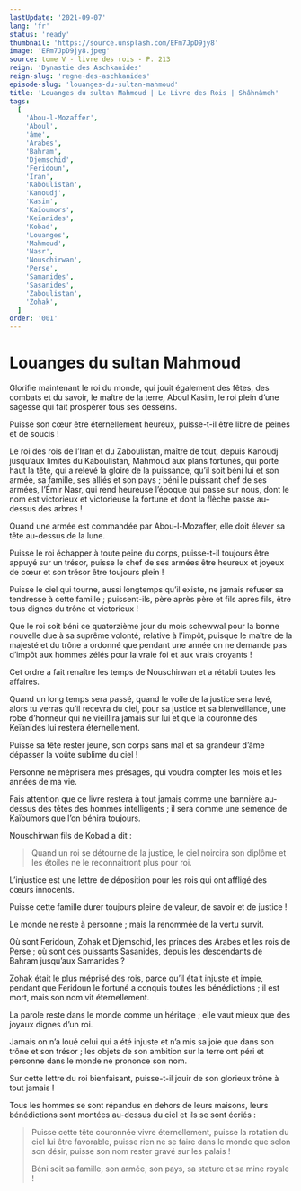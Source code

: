 ```yaml
---
lastUpdate: '2021-09-07'
lang: 'fr'
status: 'ready'
thumbnail: 'https://source.unsplash.com/EFm7JpD9jy8'
image: 'EFm7JpD9jy8.jpeg'
source: tome V - livre des rois - P. 213
reign: 'Dynastie des Aschkanides'
reign-slug: 'regne-des-aschkanides'
episode-slug: 'louanges-du-sultan-mahmoud'
title: 'Louanges du sultan Mahmoud | Le Livre des Rois | Shâhnâmeh'
tags:
  [
    'Abou-l-Mozaffer',
    'Aboul',
    'âme',
    'Arabes',
    'Bahram',
    'Djemschid',
    'Feridoun',
    'Iran',
    'Kaboulistan',
    'Kanoudj',
    'Kasim',
    'Kaïoumors',
    'Keïanides',
    'Kobad',
    'Louanges',
    'Mahmoud',
    'Nasr',
    'Nouschirwan',
    'Perse',
    'Samanides',
    'Sasanides',
    'Zaboulistan',
    'Zohak',
  ]
order: '001'
---
```


<!-- LTeX: language=fr -->

# Louanges du sultan Mahmoud

Glorifie maintenant le roi du monde, qui jouit également des fêtes, des combats et du savoir, le maître de la terre, Aboul Kasim, le roi plein d’une sagesse qui fait prospérer tous ses desseins.

Puisse son cœur être éternellement heureux, puisse-t-il être libre de peines et de soucis !

Le roi des rois de l’Iran et du Zaboulistan, maître de tout, depuis Kanoudj jusqu’aux limites du Kaboulistan, Mahmoud aux plans fortunés, qui porte haut la tête, qui a relevé la gloire de la puissance, qu’il soit béni lui et son armée, sa famille, ses alliés et son pays ; béni le puissant chef de ses armées, l’Émir Nasr, qui rend heureuse l’époque qui passe sur nous, dont le nom est victorieux et victorieuse la fortune et dont la flèche passe au-dessus des arbres !

Quand une armée est commandée par Abou-l-Mozaffer, elle doit élever sa tête au-dessus de la lune.

Puisse le roi échapper à toute peine du corps, puisse-t-il toujours être appuyé sur un trésor, puisse le chef de ses armées être heureux et joyeux de cœur et son trésor être toujours plein !

Puisse le ciel qui tourne, aussi longtemps qu’il existe, ne jamais refuser sa tendresse à cette famille ; puissent-ils, père après père et fils après fils, être tous dignes du trône et victorieux !

Que le roi soit béni ce quatorzième jour du mois schewwal pour la bonne nouvelle due à sa suprême volonté, relative à l’impôt, puisque le maître de la majesté et du trône a ordonné que pendant une année on ne demande pas d’impôt aux hommes zélés pour la vraie foi et aux vrais croyants !

Cet ordre a fait renaître les temps de Nouschirwan et a rétabli toutes les affaires.

Quand un long temps sera passé, quand le voile de la justice sera levé, alors tu verras qu’il recevra du ciel, pour sa justice et sa bienveillance, une robe d’honneur qui ne vieillira jamais sur lui et que la couronne des Keïanides lui restera éternellement.

Puisse sa tête rester jeune, son corps sans mal et sa grandeur d’âme dépasser la voûte sublime du ciel !

Personne ne méprisera mes présages, qui voudra compter les mois et les années de ma vie.

Fais attention que ce livre restera à tout jamais comme une bannière au-dessus des têtes des hommes intelligents ; il sera comme une semence de Kaïoumors que l’on bénira toujours.

Nouschirwan fils de Kobad a dit :

> Quand un roi se détourne de la justice, le ciel noircira son diplôme et les étoiles ne le reconnaitront plus pour roi.

L’injustice est une lettre de déposition pour les rois qui ont affligé des cœurs innocents.

Puisse cette famille durer toujours pleine de valeur, de savoir et de justice !

Le monde ne reste à personne ; mais la renommée de la vertu survit.

Où sont Feridoun, Zohak et Djemschid, les princes des Arabes et les rois de Perse ; où sont ces puissants Sasanides, depuis les descendants de Bahram jusqu’aux Samanides ?

Zohak était le plus méprisé des rois, parce qu’il était injuste et impie, pendant que Feridoun le fortuné a conquis toutes les bénédictions ; il est mort, mais son nom vit éternellement.

La parole reste dans le monde comme un héritage ; elle vaut mieux que des joyaux dignes d’un roi.

Jamais on n’a loué celui qui a été injuste et n’a mis sa joie que dans son trône et son trésor ; les objets de son ambition sur la terre ont péri et personne dans le monde ne prononce son nom.

Sur cette lettre du roi bienfaisant, puisse-t-il jouir de son glorieux trône à tout jamais !

Tous les hommes se sont répandus en dehors de leurs maisons, leurs bénédictions sont montées au-dessus du ciel et ils se sont écriés :

> Puisse cette tête couronnée vivre éternellement, puisse la rotation du ciel lui être favorable, puisse rien ne se faire dans le monde que selon son désir, puisse son nom rester gravé sur les palais !
>
> Béni soit sa famille, son armée, son pays, sa stature et sa mine royale !
